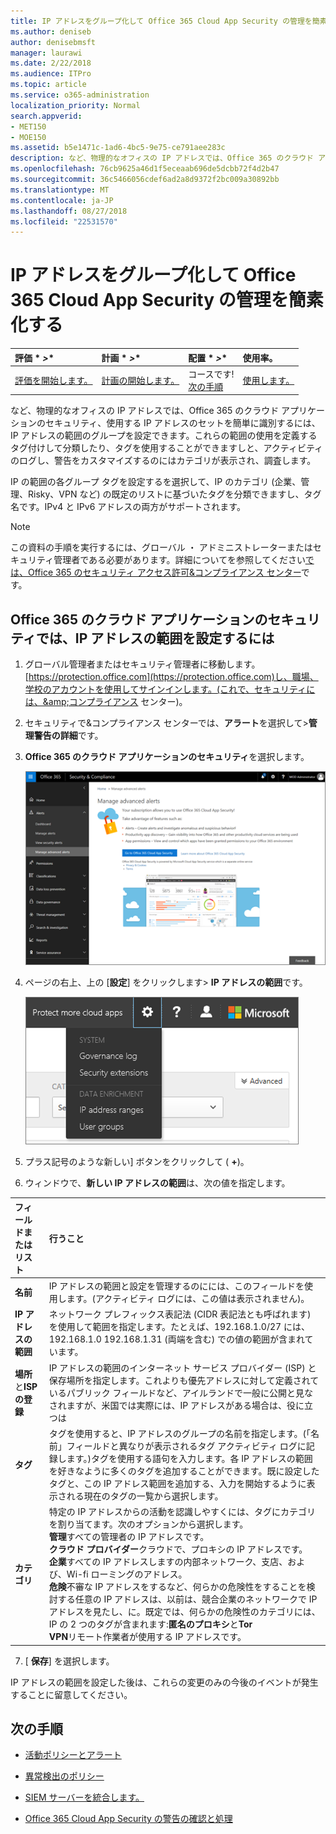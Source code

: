 ```yaml
---
title: IP アドレスをグループ化して Office 365 Cloud App Security の管理を簡素化する
ms.author: deniseb
author: denisebmsft
manager: laurawi
ms.date: 2/22/2018
ms.audience: ITPro
ms.topic: article
ms.service: o365-administration
localization_priority: Normal
search.appverid:
- MET150
- MOE150
ms.assetid: b5e1471c-1ad6-4bc5-9e75-ce791aee283c
description: など、物理的なオフィスの IP アドレスでは、Office 365 のクラウド アプリケーションのセキュリティ、使用する IP アドレスのセットを簡単に識別するには、IP アドレスの範囲のグループを設定できます。
ms.openlocfilehash: 76cb9625a46d1f5eceaab696de5dcbb72f4d2b47
ms.sourcegitcommit: 36c5466056cdef6ad2a8d9372f2bc009a30892bb
ms.translationtype: MT
ms.contentlocale: ja-JP
ms.lasthandoff: 08/27/2018
ms.locfileid: "22531570"
---
```

# <a name="group-your-ip-addresses-to-simplify-management-in-office-365-cloud-app-security"></a>IP アドレスをグループ化して Office 365 Cloud App Security の管理を簡素化する
  
|評価 * *\>**|計画 * *\>**|配置 * *\>**|使用率。|
|:-----|:-----|:-----|:-----|
|[評価を開始します。](office-365-cas-overview.md) <br/> |[計画の開始します。](get-ready-for-office-365-cas.md) <br/> |コースです!  <br/> [次の手順](#next-steps) <br/> |[使用します。](utilization-activities-for-ocas.md) <br/> |
   
など、物理的なオフィスの IP アドレスでは、Office 365 のクラウド アプリケーションのセキュリティ、使用する IP アドレスのセットを簡単に識別するには、IP アドレスの範囲のグループを設定できます。これらの範囲の使用を定義するタグ付けして分類したり、タグを使用することができますしと、アクティビティのログし、警告をカスタマイズするのにはカテゴリが表示され、調査します。
  
IP の範囲の各グループ タグを設定するを選択して、IP のカテゴリ (企業、管理、Risky、VPN など) の既定のリストに基づいたタグを分類できますし、タグ名です。IPv4 と IPv6 アドレスの両方がサポートされます。
  
> [!NOTE]
> この資料の手順を実行するには、グローバル ・ アドミニストレーターまたはセキュリティ管理者である必要があります。詳細についてを参照してください[では、Office 365 のセキュリティ アクセス許可&amp;コンプライアンス センター](permissions-in-the-security-and-compliance-center.md)です。 
  
## <a name="to-set-up-an-ip-address-range-in-office-365-cloud-app-security"></a>Office 365 のクラウド アプリケーションのセキュリティでは、IP アドレスの範囲を設定するには

1. グローバル管理者またはセキュリティ管理者に移動します。[https://protection.office.com](https://protection.office.com)し、職場、学校のアカウントを使用してサインインします。(これで、セキュリティには、&amp;コンプライアンス センター)。 
    
2. セキュリティで&amp;コンプライアンス センターでは、**アラート**を選択して\>**管理警告の詳細**です。
    
3. **Office 365 のクラウド アプリケーションのセキュリティ**を選択します。
    
    ![セキュリティ&amp;コンプライアンス センターでは、Office 365 のクラウド アプリケーションのセキュリティに移動するのには高度な通知の管理を選択します。](media/958632d4-03e3-4ade-8e22-d5509db6fca7.png)
  
4. ページの右上、上の [**設定**] をクリックします\> **IP アドレスの範囲**です。
    
    ![O365 クラウド アプリケーションのセキュリティでは、システムおよびデータの設定にアクセスするための設定を選択します](media/f6c48ee3-39b4-4b5a-8252-b6493b7bcd3d.png)
  
5. プラス記号のような新しい] ボタンをクリックして ( **+**)。
    
6. ウィンドウで、**新しい IP アドレスの範囲**は、次の値を指定します。 
    
|**フィールドまたはリスト**|**行うこと**|
|:-----|:-----|
|**名前** <br/> |IP アドレスの範囲と設定を管理するのにには、このフィールドを使用します。(アクティビティ ログには、この値は表示されません)。  <br/> |
|**IP アドレスの範囲** <br/> |ネットワーク プレフィックス表記法 (CIDR 表記法とも呼ばれます) を使用して範囲を指定します。たとえば、192.168.1.0/27 には、192.168.1.0 192.168.1.31 (両端を含む) での値の範囲が含まれています。  <br/> |
|**場所**と**ISP の登録** <br/> |IP アドレスの範囲のインターネット サービス プロバイダー (ISP) と保存場所を指定します。これよりも優先アドレスに対して定義されているパブリック フィールドなど、アイルランドで一般に公開と見なされますが、米国では実際には、IP アドレスがある場合は、役に立つは  <br/> |
|**タグ** <br/> |タグを使用すると、IP アドレスのグループの名前を指定します。(「名前」フィールドと異なりが表示されるタグ アクティビティ ログに記録します。)タグを使用する語句を入力します。各 IP アドレスの範囲を好きなように多くのタグを追加することができます。既に設定したタグと、この IP アドレス範囲を追加する、入力を開始するように表示される現在のタグの一覧から選択します。  <br/> |
|**カテゴリ** <br/> | 特定の IP アドレスからの活動を認識しやすくには、タグにカテゴリを割り当てます。次のオプションから選択します。<br/> **管理**すべての管理者の IP アドレスです。  <br/> **クラウド プロバイダー**クラウドで、プロキシの IP アドレスです。  <br/> **企業**すべての IP アドレスしますの内部ネットワーク、支店、および、Wi-fi ローミングのアドレス。  <br/> **危険**不審な IP アドレスをするなど、何らかの危険性をすることを検討する任意の IP アドレスは、以前は、競合企業のネットワークで IP アドレスを見たし、に。既定では、何らかの危険性のカテゴリには、IP の 2 つのタグが含まれます:**匿名のプロキシ**と**Tor** <br/> **VPN**リモート作業者が使用する IP アドレスです。  <br/> |
   
7. [ **保存**] を選択します。
    
IP アドレスの範囲を設定した後は、これらの変更のみの今後のイベントが発生することに留意してください。
  
## <a name="next-steps"></a>次の手順

- [活動ポリシーとアラート](activity-policies-and-alerts.md)
    
- [異常検出のポリシー](anomaly-detection-policies-in-ocas.md)
    
- [SIEM サーバーを統合します。](integrate-your-siem-server-with-office-365-cas.md)
    
- [Office 365 Cloud App Security の警告の確認と処理](review-office-365-cas-alerts.md)
    

